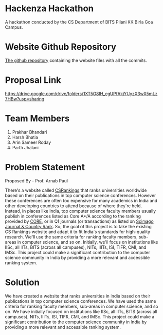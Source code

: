 # Hackenza Hackathon

A hackathon conducted by the CS Department of BITS Pilani KK Birla Goa Campus.

# Website Github Repository

[The github repository](https://github.com/arin-r/better-csrankings) containing the website files with all the commits.

# Proposal Link
https://drive.google.com/drive/folders/1XT5O8lH_egUPfAkjYUyzX3wX5mLz7HBw?usp=sharing

# Team Members

1. Prakhar Bhandari
2. Harsh Bhatia
3. Arin Sameer Roday
4. Parth Jhalani

# Problem Statement

Proposed By - Prof. Arnab Paul

There's a website called [CSRankings](http://csrankings.org) that ranks universities worldwide based on their publications in top computer science conferences. However these conferences are often too expensive for many academics in India and other developing countries to attend because of where they're held. Instead, in places like India, top computer science faculty members usually publish in conferences listed as Core A\*/A according to the ranking provided by [CORE](http://portal.core.edu.au/conf-ranks/), or in Q1 journals (or transactions) as listed on [Scimago Journal & Country Rank](https://www.scimagojr.com/journalrank.php). So, the goal of this project is to take the existing CS Rankings website and adapt it to fit India's standards for high-quality research. We'll use the same criteria for ranking faculty members, sub-areas in computer science, and so on. Initially, we'll focus on institutions like IISc, all IITs, BITS (across all campuses), NITs, IIITs, ISI, TIFR, CMI, and IMSc. This project could make a significant contribution to the computer science community in India by providing a more relevant and accessible ranking system.

# Solution

We have created a website that ranks universities in India based on their publications in top computer science conferences. We have used the same criteria for ranking faculty members, sub-areas in computer science, and so on. We have initially focused on institutions like IISc, all IITs, BITS (across all campuses), NITs, IIITs, ISI, TIFR, CMI, and IMSc. This project could make a significant contribution to the computer science community in India by providing a more relevant and accessible ranking system.

